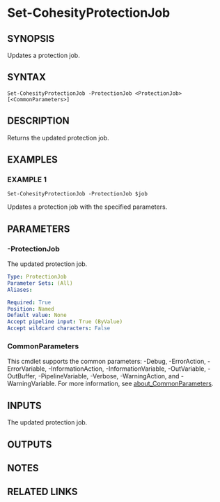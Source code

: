 
# Set-CohesityProtectionJob

## SYNOPSIS
Updates a protection job.

## SYNTAX

```
Set-CohesityProtectionJob -ProtectionJob <ProtectionJob> [<CommonParameters>]
```

## DESCRIPTION
Returns the updated protection job.

## EXAMPLES

### EXAMPLE 1
```
Set-CohesityProtectionJob -ProtectionJob $job
```

Updates a protection job with the specified parameters.

## PARAMETERS

### -ProtectionJob
The updated protection job.

```yaml
Type: ProtectionJob
Parameter Sets: (All)
Aliases:

Required: True
Position: Named
Default value: None
Accept pipeline input: True (ByValue)
Accept wildcard characters: False
```

### CommonParameters
This cmdlet supports the common parameters: -Debug, -ErrorAction, -ErrorVariable, -InformationAction, -InformationVariable, -OutVariable, -OutBuffer, -PipelineVariable, -Verbose, -WarningAction, and -WarningVariable. For more information, see [about_CommonParameters](http://go.microsoft.com/fwlink/?LinkID=113216).

## INPUTS

The updated protection job.

## OUTPUTS

## NOTES

## RELATED LINKS


